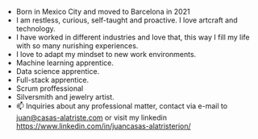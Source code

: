 - Born in Mexico City and moved to Barcelona in 2021
- I am restless, curious, self-taught and proactive. I love artcraft and technology.
- I have worked in different industries and love that, this way I fill my life with so many nurishing experiences.
- I love to adapt my mindset to new work environments.
- Machine learning apprentice.
- Data science apprentice.
- Full-stack apprentice.
- Scrum proffessional
- Silversmith and jewelry artist.
- 📫 Inquiries about any professional matter, contact via e-mail to juan@casas-alatriste.com or visit my linkedin <url>https://www.linkedin.com/in/juancasas-alatristerion/</url>
<!---

--->
